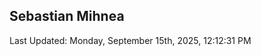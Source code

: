 <h2>Sebastian Mihnea</h2>

<!--RECENT_ACTIVITY:start-->
<!--RECENT_ACTIVITY:end-->
<!--RECENT_ACTIVITY:last_update-->
Last Updated: Monday, September 15th, 2025, 12:12:31 PM
<!--RECENT_ACTIVITY:last_update_end-->

<!---LOL-STATS-START-HERE--->
<!---LOL-STATS-END-HERE--->
